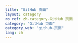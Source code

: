 ```yaml
---
title: "GitHub 页面"
layout: category
ro_ref: zh-category-GitHub 页面
category: "GitHub 页面"
category_web: "github-页面"
lang: zh
---
```


